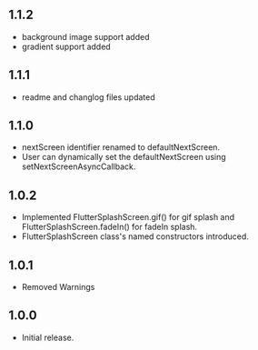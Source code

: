 ## 1.1.2

- background image support added
- gradient support added

## 1.1.1

- readme and changlog files updated

## 1.1.0

- nextScreen identifier renamed to defaultNextScreen.
- User can dynamically set the defaultNextScreen using setNextScreenAsyncCallback.

## 1.0.2

- Implemented FlutterSplashScreen.gif() for gif splash and FlutterSplashScreen.fadeIn() for fadeIn splash.
- FlutterSplashScreen class's named constructors introduced.

## 1.0.1

- Removed Warnings

## 1.0.0

- Initial release.
